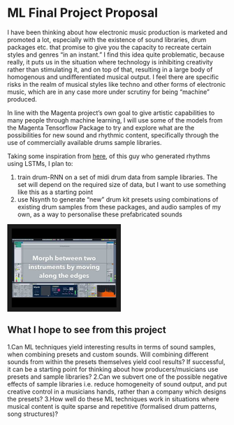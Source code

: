 # ML Final Project Proposal

I have been thinking about how electronic music production is marketed and promoted a lot, especially with the existence of sound libraries, drum packages etc. that promise to give you the capacity to recreate certain styles and genres “in an instant.” I find this idea quite problematic, because really, it puts us in the situation where technology is inhibiting creativity rather than stimulating it, and on top of that, resulting in a large body of homogenous and undifferentiated musical output. I feel there are specific risks in the realm of musical styles like techno and other forms of electronic music, which are in any case more under scrutiny for being “machine” produced.

In line with the Magenta project’s own goal to give artistic capabilities to many people through machine learning, I will use some of the models from the Magenta Tensorflow Package to try and explore what are the possibilities for new sound and rhythmic content, specifically through the use of commercially available drums sample libraries.

Taking some inspiration from [here](https://medium.com/@snikolov/neuralbeats-generative-techno-with-recurrent-neural-networks-3824d7ba7972), of this guy who generated rhythms using LSTMs, I plan to:
1. train drum-RNN on a set of midi drum data from sample libraries. The set will depend on the required size of data, but I want to use something like this as a starting point
2. use Nsynth to generate “new” drum kit presets using combinations of existing drum samples from these packages, and audio samples of my own, as a way to personalise these prefabricated sounds

<a href="https://www.youtube.com/watch?v=rU2ieu5o5DQ" target="_blank"><img src="https://github.com/artintelclass/final-andrjjr/blob/master/0.jpg" 
alt="VIDEO" width="240" height="180" border="10" align="center"/></a>

## What I hope to see from this project

1.Can ML techniques yield interesting results in terms of sound samples, when combining presets and custom sounds. Will combining different sounds from within the presets themselves yield cool results? If successful, it can be a starting point for thinking about how producers/musicians use presets and sample libraries?
2.Can we subvert one of the possible negative effects of sample libraries i.e. reduce homogeneity of sound output, and put creative control in a musicians hands, rather than a company which designs the presets?
3.How well do these ML techniques work in situations where musical content is quite sparse and repetitive (formalised drum patterns, song structures)?
